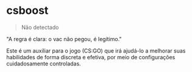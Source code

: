 # csboost 

> Não detectado

"A regra é clara: o vac não pegou, é legítimo."

Este é um auxiliar para o jogo (CS:GO) que irá ajudá-lo a melhorar suas habilidades de forma discreta e efetiva, por meio de configurações cuidadosamente controladas. 
